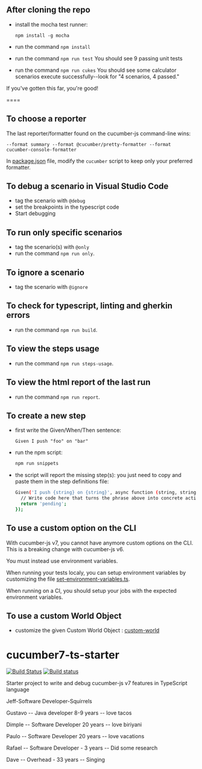 ## After cloning the repo

- install the mocha test runner:

  `npm install -g mocha`

- run the command `npm install`

- run the command `npm run test`
  You should see 9 passing unit tests

- run the command `npm run cukes`
  You should see some calculator scenarios execute successfully--look for "4 scenarios, 4 passed."

If you've gotten this far, you're good!

====


## To choose a reporter

The last reporter/formatter found on the cucumber-js command-line wins:

```text
--format summary --format @cucumber/pretty-formatter --format cucumber-console-formatter
```

In [package.json](package.json) file, modify the `cucumber` script to keep only your preferred formatter.

## To debug a scenario in Visual Studio Code

- tag the scenario with `@debug`
- set the breakpoints in the typescript code
- Start debugging

## To run only specific scenarios

- tag the scenario(s) with `@only`
- run the command `npm run only`.

## To ignore a scenario

- tag the scenario with `@ignore`

## To check for typescript, linting and gherkin errors

- run the command `npm run build`.

## To view the steps usage

- run the command `npm run steps-usage`.

## To view the html report of the last run

- run the command `npm run report`.

## To create a new step

- first write the Given/When/Then sentence:

  ```gherkin
  Given I push "foo" on "bar"
  ```

- run the npm script:

  ```sh
  npm run snippets
  ```

- the script will report the missing step(s): you just need to copy and paste them in the step definitions file:

  ```sh
  Given('I push {string} on {string}', async function (string, string2) {
    // Write code here that turns the phrase above into concrete actions
    return 'pending';
  });
  ```

## To use a custom option on the CLI

With cucumber-js v7, you cannot have anymore custom options on the CLI.
This is a breaking change with cucumber-js v6.

You must instead use environment variables.

When running your tests localy, you can setup environment variables by customizing the file [set-environment-variables.ts](env/set-environment-variables.ts).

When running on a CI, you should setup your jobs with the expected environment variables.

## To use a custom World Object

- customize the given Custom World Object : [custom-world](world/custom-world.ts)

# cucumber7-ts-starter

[![Build Status](https://travis-ci.org/hdorgeval/cucumber7-ts-starter.svg?branch=main)](https://travis-ci.org/hdorgeval/cucumber7-ts-starter)
[![Build status](https://ci.appveyor.com/api/projects/status/v7ing1c5m9fr0fjf?svg=true)](https://ci.appveyor.com/project/hdorgeval/cucumber7-ts-starter)

Starter project to write and debug cucumber-js v7 features in TypeScript language

Jeff-Software Developer-Squirrels 

Gustavo -- Java developer 8-9 years -- love tacos

Dimple -- Software Developer 20 years -- love  biriyani

Paulo -- Software Developer 20 years -- love vacations

Rafael -- Software Developer - 3 years -- Did some research

Dave -- Overhead - 33 years -- Singing 

